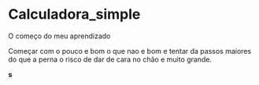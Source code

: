 # Calculadora_simple
O começo do meu aprendizado 

Começar com o pouco e bom 
o que nao e bom e 
tentar da passos maiores do que a perna 
o risco de dar de cara no chão
e muito grande.

**s**
